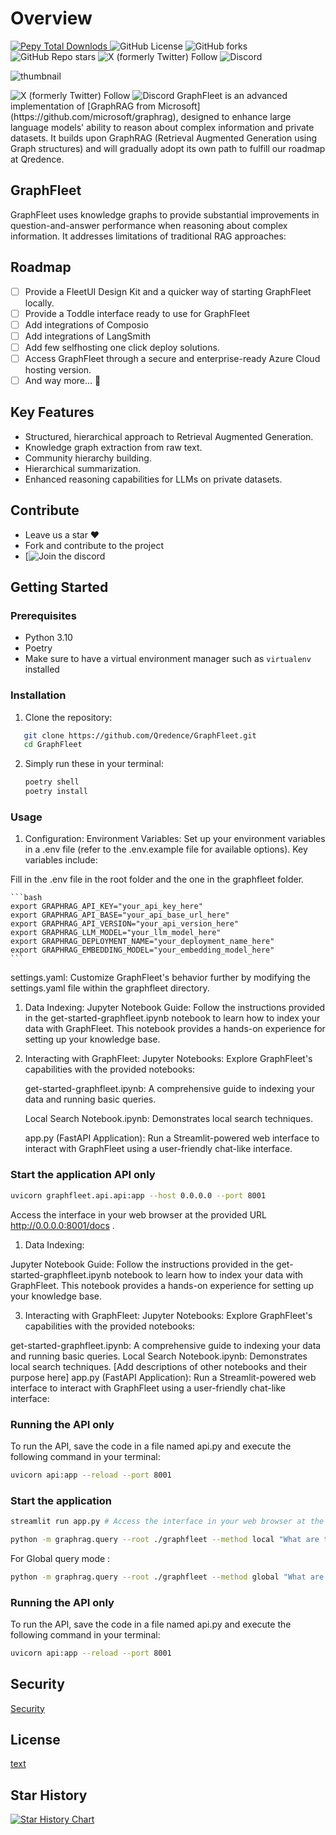 # Overview
<div align="left">
<a href="https://pypi.org/project/graphfleet/">
   <img alt="Pepy Total Downlods" src="https://img.shields.io/pepy/dt/graphfleet">
   </a>
   <img alt="GitHub License" src="https://img.shields.io/github/license/qredence/graphfleet">
   <img alt="GitHub forks" src="https://img.shields.io/github/forks/qredence/graphfleet">
   <img alt="GitHub Repo stars" src="https://img.shields.io/github/stars/qredence/graphfleet">
   <img alt="X (formerly Twitter) Follow" src="https://img.shields.io/twitter/follow/agenticfleet">
   <img alt="Discord" src="https://img.shields.io/discord/1053300403149733969?style=flat&label=discord">

</div>

![thumbnail](https://github.com/user-attachments/assets/6586309f-70fc-40a7-92bc-db4a2bf78d82)

<img alt="X (formerly Twitter) Follow" src="https://img.shields.io/twitter/follow/agenticfleet">
   <img alt="Discord" src="https://img.shields.io/discord/1053300403149733969?style=for-the-badge&logo=discord">
GraphFleet is an advanced implementation of [GraphRAG from Microsoft](https://github.com/microsoft/graphrag), designed to enhance large language models' ability to reason about complex information and private datasets. It builds upon GraphRAG (Retrieval Augmented Generation using Graph structures) and will gradually adopt its own path to fulfill our roadmap at Qredence.

## GraphFleet

GraphFleet uses knowledge graphs to provide substantial improvements in question-and-answer performance when reasoning about complex information. It addresses limitations of traditional RAG approaches:


## Roadmap


- [ ] Provide a FleetUI Design Kit and a quicker way of starting GraphFleet locally.
- [ ] Provide a Toddle interface ready to use for GraphFleet
- [ ] Add integrations of Composio
- [ ] Add integrations of LangSmith
- [ ] Add few selfhosting  one click deploy solutions.
- [ ] Access GraphFleet through a secure and enterprise-ready Azure Cloud hosting version.
- [ ] And way more... 👀

## Key Features

- Structured, hierarchical approach to Retrieval Augmented Generation.
- Knowledge graph extraction from raw text.
- Community hierarchy building.
- Hierarchical summarization.
- Enhanced reasoning capabilities for LLMs on private datasets.

## Contribute

- Leave us a star ♥
- Fork and contribute to the project
- [![Join the discord](https://discord.gg/BD8MPgzEJc)

## Getting Started

### Prerequisites


- Python 3.10
- Poetry
- Make sure to have a virtual environment manager such as `virtualenv` installed


### Installation

1. Clone the repository:

``` bash
   git clone https://github.com/Qredence/GraphFleet.git
   cd GraphFleet
```


2. Simply run these in your terminal:

   ``` bash
   poetry shell
   poetry install
   ```



### Usage

1. Configuration:
Environment Variables: Set up your environment variables in a .env file (refer to the .env.example file for available options). Key variables include:

Fill in the .env file in the root folder and the one in the graphfleet folder.

    ```bash
    export GRAPHRAG_API_KEY="your_api_key_here"
    export GRAPHRAG_API_BASE="your_api_base_url_here"
    export GRAPHRAG_API_VERSION="your_api_version_here"
    export GRAPHRAG_LLM_MODEL="your_llm_model_here"
    export GRAPHRAG_DEPLOYMENT_NAME="your_deployment_name_here"
    export GRAPHRAG_EMBEDDING_MODEL="your_embedding_model_here"
    ```

   settings.yaml: Customize GraphFleet's behavior further by modifying the settings.yaml file within the graphfleet directory.

1. Data Indexing:
Jupyter Notebook Guide: Follow the instructions provided in the get-started-graphfleet.ipynb notebook to learn how to index your data with GraphFleet. This notebook provides a hands-on experience for setting up your knowledge base.

1. Interacting with GraphFleet:
Jupyter Notebooks: Explore GraphFleet's capabilities with the provided notebooks:

   get-started-graphfleet.ipynb: A comprehensive guide to indexing your data and running basic queries.

   Local Search Notebook.ipynb: Demonstrates local search techniques.

   app.py (FastAPI Application): Run a Streamlit-powered web interface to interact with GraphFleet using a user-friendly chat-like interface.

### Start the application API only

``` bash
uvicorn graphfleet.api.api:app --host 0.0.0.0 --port 8001
```

Access the interface in your web browser at the provided URL  <http://0.0.0.0:8001/docs> .



1. Data Indexing:

Jupyter Notebook Guide: Follow the instructions provided in the get-started-graphfleet.ipynb notebook to learn how to index your data with GraphFleet. This notebook provides a hands-on experience for setting up your knowledge base.

3. Interacting with GraphFleet:
Jupyter Notebooks: Explore GraphFleet's capabilities with the provided notebooks:

get-started-graphfleet.ipynb: A comprehensive guide to indexing your data and running basic queries.
Local Search Notebook.ipynb: Demonstrates local search techniques.
[Add descriptions of other notebooks and their purpose here]
app.py (FastAPI Application): Run a Streamlit-powered web interface to interact with GraphFleet using a user-friendly chat-like interface:

### Running the API only

To run the API, save the code in a file named api.py and execute the following command in your terminal:

``` bash
uvicorn api:app --reload --port 8001
```

### Start the application

``` bash
streamlit run app.py # Access the interface in your web browser at the provided URL (usually http://localhost:8080).
```

``` bash
python -m graphrag.query --root ./graphfleet --method local "What are the key features of GraphRAG ??"
```

For Global query mode :

``` bash
python -m graphrag.query --root ./graphfleet --method global "What are the top main features of GraphRAG"
```


### Running the API only

To run the API, save the code in a file named api.py and execute the following command in your terminal:

``` bash
uvicorn api:app --reload --port 8001
```

## Security

[Security](SECURITY.md)

## License

[text](LICENSE)

## Star History
[![Star History Chart](https://api.star-history.com/svg?repos=Qredence/GraphFleet&type=Date)](https://star-history.com/#Qredence/GraphFleet&Date)
